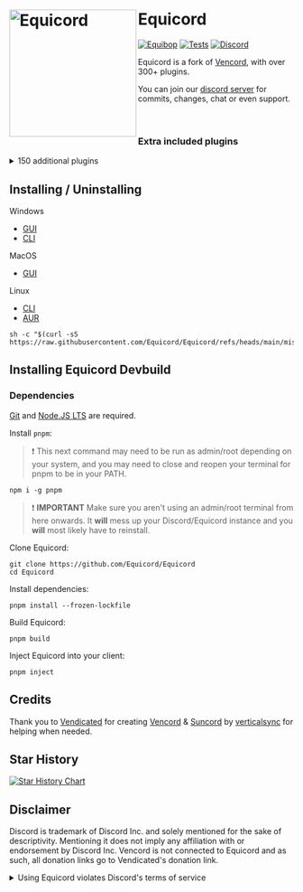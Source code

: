 # Equicord [<img src="./browser/icon.png" width="225" align="left" alt="Equicord">](https://github.com/Equicord/Equicord)

[![Equibop](https://img.shields.io/badge/Equibop-grey?style=flat)](https://github.com/Equicord/Equibop)
[![Tests](https://github.com/Equicord/Equicord/actions/workflows/test.yml/badge.svg?branch=main)](https://github.com/Equicord/Equicord/actions/workflows/test.yml)
[![Discord](https://img.shields.io/discord/1207691698386501634.svg?color=768AD4&label=Discord&logo=discord&logoColor=white)](https://discord.gg/5Xh2W87egW)

Equicord is a fork of [Vencord](https://github.com/Vendicated/Vencord), with over 300+ plugins.

You can join our [discord server](https://discord.gg/5Xh2W87egW) for commits, changes, chat or even support.<br><br></br>

### Extra included plugins
<details>
<summary>150 additional plugins</summary>

### All Platforms
- AllCallTimers by MaxHerbold & D3SOX
- AltKrispSwitch by newwares
- AmITyping by MrDiamond
- Anammox by Kyuuhachi
- AtSomeone by Joona
- BannersEverywhere by ImLvna & AutumnVN
- BetterActivities by D3SOX, Arjix, AutumnVN
- BetterAudioPlayer by Creations
- BetterBanReasons by Inbestigator
- BetterInvites by iamme
- BetterQuickReact by Ven & Sqaaakoi
- BetterUserArea by Samwich
- BetterPlusReacts by Joona
- BlockKeywords by catcraft
- BlockKrsip by D3SOX
- BypassStatus by Inbestigator & thororen
- ChannelBadges by Creations
- ChannelTabs by TheSun, TheKodeToad, keifufu, Nickyux
- CharacterCounter by Creations & Panniku
- CleanChannelName by AutumnVN
- ClientSideBlock by Samwich
- CommandPalette by Ethan
- CopyUserMention by Cortex & castdrian
- CustomSounds by TheKodeToad & SpikeHD
- CustomTimestamps by Rini & nvhrr
- CuteAnimeBoys by ShadyGoat
- CuteNekos by echo
- CutePats by thororen
- DecodeBase64 by ThePirateStoner
- DeadMembers by Kyuuhachi
- Demonstration by Samwich
- DisableCameras by Joona
- DoNotLeak by Perny
- DontFilterMe by Samwich
- EmojiDumper by Cortex, Samwich, Woosh
- Encryptcord by Inbestigator
- EquicordCSS by thororen, Panniku, Dablulite, Coolesding, MiniDiscordThemes, LuckFire, gold_me
- ExportContacts by dat_insanity
- FakeProfileThemesAndEffects by ryan
- FindReply by newwares
- FixFileExtensions by thororen
- FrequentQuickSwitcher by Samwich
- FriendshipRanks by Samwich
- FullVcPfp by mochie
- FriendTags by Samwich
- GensokyoRadioRPC by RyanCaoDev & Prince527
- GifCollections by Aria & Creations
- GifRoulette by Samwich
- Glide by Samwich
- GlobalBadges by HypedDomi & Hosted by Wolfie
- GodMode by Tolgchu
- GoodPerson by nin0dev & mantikafasi
- GoogleThat by Samwich
- HideChatButtons by iamme
- HideMessage by Hanzy
- HideServers by bepvte
- HolyNotes by Wolfie
- HomeTyping by Samwich
- HopOn by ImLvna
- Husk by nin0dev
- Identity by Samwich
- IgnoreTerms by D3SOX
- ImagePreview by Creations
- ImgToGif by zyqunix
- InRole by nin0dev
- IRememberYou by zoodogood
- Jumpscare by Surgedevs
- JumpToStart by Samwich
- KeyboardSounds by HypedDomi
- KeywordNotify by camila314 & x3rt
- LimitMiddleClickPaste by no dev listed
- LoginWithQR by nexpid
- MediaPlaybackSpeed by D3SOX
- Meow by Samwich
- MessageColors by Hen
- MessageLinkTooltip by Kyuuhachi
- MessageLoggerEnhanced by Aria
- MessagePeek by HypedDomi
- MessageTranslate by Samwich
- ModalFade by Kyuuhachi
- MoreStickers by Leko & Arjix
- MoreThemes by Kyuuhachi
- NeverPausePreviews by vappstar
- NewPluginsManager by Sqaaakoi
- NoAppsAllowed by kvba
- NoBulletPoints by Samwich
- NoDeleteSafety by Samwich
- NoMirroredCamera by Nyx
- NoModalAnimation by AutumnVN
- NoNitroUpsell by thororen
- NoRoleHeaders by Samwich
- NotificationTitle by Kyuuhachi
- OnePingPerDM by ProffDea
- PinIcon by iamme
- PolishWording (Grammar) by Samwich
- PlatformSpoofer by Drag
- PurgeMessages by bhop & nyx
- QuestCompleter by HappyEnderman, SerStars, maintained by thororen
- QuestionMarkReplacement by nyx
- Quoter by Samwich
- RemixMe by kvba
- RepeatMessage by Tolgchu
- ReplyPingControl by ant0n & MrDiamond
- RPCEditor by Nyako & nin0dev
- RPCStats by Samwich
- SearchFix by Jaxx
- SekaiStickers by MaiKokain
- ServerSearch by camila314
- ShowBadgesInChat by Inbestigator & KrystalSkull
- Signature by KrystalSkull
- SidebarChat by Joona
- StatsfmRPC by Crxaw & vmohammad
- Slap by Korbo
- SoundBoardLogger by Moxxie, fres, echo, maintained by thororen
- StatusPresets by iamme
- SteamStatusSync by niko
- StickerBlocker by Samwich
- TalkInReverse by Tolgchu
- TeX by Kyuuhachi
- TextToSpeech by Samwich
- ThemeLibrary by Fafa
- Timezones by Aria
- Title by Kyuuhachi
- TosuRPC by AutumnVN
- Translate+ by Prince527 & Ven
- UnitConverter by sadan
- UnlimitedAccounts by thororen
- UnreadCountBadge by Joona
- UserPFP by nexpid & thororen
- UwUifier by echo
- VCSupport by thororen
- VCNarratorCustom by Loukios, ported by example-git
- VencordRPC by AutumnVN
- VideoSpeed by Samwich
- ViewRawVariant (ViewRaw2) by Kyuuhachi
- VoiceChatUtilities by D3SOX
- WebpackTarball by Kyuuhachi
- WhitelistedEmojis by Creations
- WhosWatching by fres
- WigglyText by nexpid
- Woof by Samwich
- WriteUpperCase by Samwich & KrystalSkull
- YoutubeDescription by arHSM

### Web Only
- None At This Time

### Vesktop & Equibop Only
- ScreenRecorder by AutumnVN

### Discord Desktop Only
- MediaDownloader by Colorman
- StatusWhilePlaying by thororen

### Equicord Devbuilds Only
- FurudoSpeak by example-git
- Shakespearean by vmohammad
- VoiceChannelLog by Sqaaakoi & maintained by thororen
- VoiceJoinMessages by Sqaaakoi & maintained by thororen

</details>


## Installing / Uninstalling

Windows
- [GUI](https://github.com/Equicord/Equilotl/releases/latest/download/Equilotl.exe)
- [CLI](https://github.com/Equicord/Equilotl/releases/latest/download/EquilotlCli.exe)

MacOS
- [GUI](https://github.com/Equicord/Equilotl/releases/latest/download/Equilotl.MacOS.zip)

Linux
- [CLI](https://github.com/Equicord/Equilotl/releases/latest/download/EquilotlCli-Linux)
- [AUR](https://aur.archlinux.org/packages?O=0&K=equicord)
```shell
sh -c "$(curl -sS https://raw.githubusercontent.com/Equicord/Equicord/refs/heads/main/misc/install.sh)"
```
## Installing Equicord Devbuild

### Dependencies
[Git](https://git-scm.com/download) and [Node.JS LTS](https://nodejs.dev/en/) are required.

Install `pnpm`:

> :exclamation: This next command may need to be run as admin/root depending on your system, and you may need to close and reopen your terminal for pnpm to be in your PATH.

```shell
npm i -g pnpm
```

> :exclamation: **IMPORTANT** Make sure you aren't using an admin/root terminal from here onwards. It **will** mess up your Discord/Equicord instance and you **will** most likely have to reinstall.

Clone Equicord:

```shell
git clone https://github.com/Equicord/Equicord
cd Equicord
```

Install dependencies:

```shell
pnpm install --frozen-lockfile
```

Build Equicord:

```shell
pnpm build
```
Inject Equicord into your client:

```shell
pnpm inject
```

## Credits

Thank you to [Vendicated](https://github.com/Vendicated) for creating [Vencord](https://github.com/Vendicated/Vencord) & [Suncord](https://github.com/verticalsync/Suncord) by [verticalsync](https://github.com/verticalsync) for helping when needed.

## Star History

<a href="https://star-history.com/#Equicord/Equicord&Timeline">
  <picture>
    <source media="(prefers-color-scheme: dark)" srcset="https://api.star-history.com/svg?repos=Equicord/Equicord&type=Timeline&theme=dark" />
    <source media="(prefers-color-scheme: light)" srcset="https://api.star-history.com/svg?repos=Equicord/Equicord&type=Timeline" />
    <img alt="Star History Chart" src="https://api.star-history.com/svg?repos=Equicord/Equicord&type=Timeline" />
  </picture>
</a>

## Disclaimer

Discord is trademark of Discord Inc. and solely mentioned for the sake of descriptivity.
Mentioning it does not imply any affiliation with or endorsement by Discord Inc.
Vencord is not connected to Equicord and as such, all donation links go to Vendicated's donation link.

<details>
<summary>Using Equicord violates Discord's terms of service</summary>

Client modifications are against Discord’s Terms of Service.

However, Discord is pretty indifferent about them and there are no known cases of users getting banned for using client mods! So you should generally be fine if you don’t use plugins that implement abusive behaviour. But no worries, all inbuilt plugins are safe to use!

Regardless, if your account is essential to you and getting disabled would be a disaster for you, you should probably not use any client mods (not exclusive to Equicord), just to be safe

Additionally, make sure not to post screenshots with Equicord in a server where you might get banned for it

</details>
